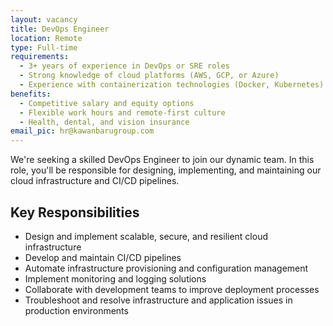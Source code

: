 ```yaml
---
layout: vacancy
title: DevOps Engineer
location: Remote
type: Full-time
requirements:
  - 3+ years of experience in DevOps or SRE roles
  - Strong knowledge of cloud platforms (AWS, GCP, or Azure)
  - Experience with containerization technologies (Docker, Kubernetes)
benefits:
  - Competitive salary and equity options
  - Flexible work hours and remote-first culture
  - Health, dental, and vision insurance
email_pic: hr@kawanbarugroup.com
---
```


We're seeking a skilled DevOps Engineer to join our dynamic team. In this role, you'll be responsible for designing, implementing, and maintaining our cloud infrastructure and CI/CD pipelines.

## Key Responsibilities

- Design and implement scalable, secure, and resilient cloud infrastructure
- Develop and maintain CI/CD pipelines
- Automate infrastructure provisioning and configuration management
- Implement monitoring and logging solutions
- Collaborate with development teams to improve deployment processes
- Troubleshoot and resolve infrastructure and application issues in production environments